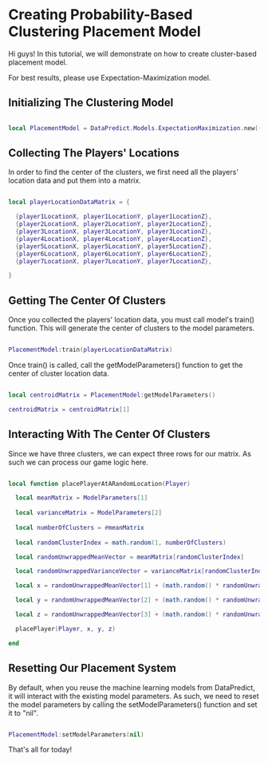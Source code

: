 # Creating Probability-Based Clustering Placement Model

Hi guys! In this tutorial, we will demonstrate on how to create cluster-based placement model.

For best results, please use Expectation-Maximization model.

## Initializing The Clustering Model

```lua

local PlacementModel = DataPredict.Models.ExpectationMaximization.new({numberOfClusters = 3}) -- For this tutorial, we will assume that we have three missiles, so only three locations it can land.

```

## Collecting The Players' Locations

In order to find the center of the clusters, we first need all the players' location data and put them into a matrix.

```lua

local playerLocationDataMatrix = {

  {player1LocationX, player1LocationY, player1LocationZ},
  {player2LocationX, player2LocationY, player2LocationZ},
  {player3LocationX, player3LocationY, player3LocationZ},
  {player4LocationX, player4LocationY, player4LocationZ},
  {player5LocationX, player5LocationY, player5LocationZ},
  {player6LocationX, player6LocationY, player6LocationZ},
  {player7LocationX, player7LocationY, player7LocationZ},

}

```

## Getting The Center Of Clusters

Once you collected the players' location data, you must call model's train() function. This will generate the center of clusters to the model parameters.

```lua

PlacementModel:train(playerLocationDataMatrix)

```

Once train() is called, call the getModelParameters() function to get the center of cluster location data.

```lua

local centroidMatrix = PlacementModel:getModelParameters()

centroidMatrix = centroidMatrix[1]

```

## Interacting With The Center Of Clusters

Since we have three clusters, we can expect three rows for our matrix. As such we can process our game logic here.

```lua

local function placePlayerAtARandomLocation(Player)

  local meanMatrix = ModelParameters[1]
  
  local varianceMatrix = ModelParameters[2]
  
  local numberOfClusters = #meanMatrix
  
  local randomClusterIndex = math.random(1, numberOfClusters)

  local randomUnwrappedMeanVector = meanMatrix[randomClusterIndex]

  local randomUnwrappedVarianceVector = varianceMatrix[randomClusterIndex]

  local x = randomUnwrappedMeanVector[1] + (math.random() * randomUnwrappedVarianceVector[1])

  local y = randomUnwrappedMeanVector[2] + (math.random() * randomUnwrappedVarianceVector[2])

  local z = randomUnwrappedMeanVector[3] + (math.random() * randomUnwrappedVarianceVector[3])

  placePlayer(Player, x, y, z)

end

```

## Resetting Our Placement System

By default, when you reuse the machine learning models from DataPredict, it will interact with the existing model parameters. As such, we need to reset the model parameters by calling the setModelParameters() function and set it to "nil".

```lua

PlacementModel:setModelParameters(nil)

```

That's all for today!
